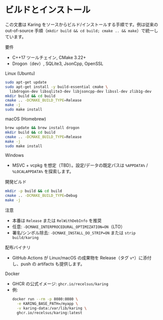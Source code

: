 # ビルドとインストール

この文書は Karing をソースからビルド/インストールする手順です。例は従来の out-of-source 手順（`mkdir build && cd build; cmake .. && make`）で統一しています。

要件
- C++17 ツールチェイン, CMake 3.22+
- Drogon（dev）, SQLite3, JsonCpp, OpenSSL

Linux (Ubuntu)
```bash
sudo apt-get update
sudo apt-get install -y build-essential cmake \
  libdrogon-dev libsqlite3-dev libjsoncpp-dev libssl-dev zlib1g-dev
mkdir build && cd build
cmake .. -DCMAKE_BUILD_TYPE=Release
make -j
sudo make install
```

macOS (Homebrew)
```bash
brew update && brew install drogon
mkdir build && cd build
cmake .. -DCMAKE_BUILD_TYPE=Release
make -j
sudo make install
```

Windows
- MSVC + vcpkg を想定（TBD）。設定/データの既定パスは `%APPDATA%` / `%LOCALAPPDATA%` を探索します。

開発ビルド
```bash
mkdir -p build && cd build
cmake .. -DCMAKE_BUILD_TYPE=Debug
make -j
```

注意
- 本番は `Release` または `RelWithDebInfo` を推奨
- 任意: `-DCMAKE_INTERPROCEDURAL_OPTIMIZATION=ON`（LTO）
- 署名/シンボル除去: `-DCMAKE_INSTALL_DO_STRIP=ON` または `strip build/karing`

配布バイナリ
- GitHub Actions が Linux/macOS の成果物を Release（タグ `v*`）に添付し、push の artifacts も提供します。

Docker
- GHCR の公式イメージ: `ghcr.io/recelsus/karing`
- 例:
  ```bash
  docker run --rm -p 8080:8080 \
    -e KARING_BASE_PATH=/myapp \
    -v karing-data:/var/lib/karing \
    ghcr.io/recelsus/karing:latest
  ```

